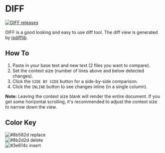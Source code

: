 # DIFF

[![DIFF releases](https://img.shields.io/github/release/markhillard/DIFF.svg)](https://github.com/markhillard/DIFF/releases)

DIFF is a good looking and easy to use diff tool. The diff view is generated by [jsdifflib](https://github.com/cemerick/jsdifflib).

## How To

1. Paste in your base text and new text (2 files you want to compare).
2. Set the context size (number of lines above and below detected changes).
3. Click the `SIDE BY SIDE` button for a side-by-side comparison.
4. Click the `INLINE` button to see changes inline (in a single column).

**Note:** Leaving the context size blank will render the entire document. If you get some horizontal scrolling, it's recommended to adjust the context size to narrow down the view.

## Color Key

![#8b582d](https://placehold.it/10/8b582d?text=+) replace<br>
![#8b2d2d](https://placehold.it/10/8b2d2d?text=+) delete<br>
![#3e614c](https://placehold.it/10/3e614c?text=+) insert
